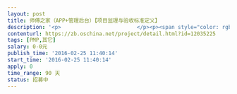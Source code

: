 ```yaml
---                
layout: post       
title: 师傅之家（APP+管理后台）【项目监理与验收标准定义】           
description: '<p>                        </p><p><span style="color: rgb(0, 0, 0); font-size: 1.1em;">【业务需求】</span><br></p><p>&nbsp; &nbsp; &nbsp; 师傅之家APP是涵盖家电水电等日常生活所需的一站式解决方案的家庭服务商。让业主有活能找到师傅干，让师傅能找到活干的撮合平台。</p><p><span style="color: rgb(0, 0, 0);">app基本功能：</span></p><div class="simditor-table" style="font-size: 14px; line-height: 22px; margin: 8px 0px; letter-spacing: 0.5px; word-wrap: break-word; color: rgb(51, 51, 51); position: relative; white-space: normal;">&nbsp; &nbsp; &nbsp;公共功能：<br></div><p>&nbsp; &nbsp; &nbsp;登陆、注册、我的地址、我的代金券、模式设置、我的消息、余额提现、设置、我的钱包、申请客服介入、评价、投诉、</p><p>&nbsp; &nbsp; &nbsp;企业名片分类，企业名片列表</p><p>&nbsp; &nbsp; &nbsp;业主端：<br></p><p>&nbsp; &nbsp; &nbsp; 首页(业主)、	个人中心（业主）、	我的订单（维修订单）、	我的订单（装修订单）、	我的订单（购货订单）、	申请退款</p><p><span style="font-size: 0.875rem;">主要业务：维修O2O下单、装修O2O下单、购货O2O下单</span></p><p>&nbsp; &nbsp; &nbsp;师傅端：</p><p>&nbsp; &nbsp; &nbsp; 首页(师傅)、	维修技能配置、	装修职业配置、	供货配置、	实名认证、	个人中心（师傅）、	我的订单（维修订单）、	我的订单（装修订单）、	我的订单（购货订单）、<br></p><p>主要业务：维修O2O接单、装修O2O接单、购货O2O接单<br></p><p>&nbsp; &nbsp; &nbsp;技术点：地图定位、推送、支付（希望接包方提供成熟方案）</p><p><b>后台基本功能：</b></p><p>&nbsp;1、维修：<span style="font-size: 0.875rem;">&nbsp;一级分类管理、</span>二级分类管理、故障管理</p><p>&nbsp; &nbsp; &nbsp; &nbsp; &nbsp;2、装修：<span style="font-size: 0.875rem;">&nbsp;房屋类型管理、工作年限管理、职业管理、工作范围与参考价管理</span><br></p><p><span style="font-size: 0.875rem;">&nbsp; &nbsp; &nbsp; &nbsp; &nbsp;3、供货：<span style="font-size: 0.875rem;">&nbsp;商品配置，商品分类配置</span><br></span></p><p><span style="font-size: 0.875rem;"><span style="font-size: 0.875rem;">&nbsp; &nbsp; &nbsp; &nbsp;&nbsp;&nbsp;4、企业名片：<span style="font-size: 0.875rem;">&nbsp;企业名片分类管理，企业管理（类似于CMS系统）</span></span></span></p><p><span style="font-size: 0.875rem;">&nbsp; &nbsp; &nbsp; &nbsp; &nbsp;5、订单管理（装修、维修、购货管理，包含客服介入）</span></p><p><span style="font-size: 0.875rem;">&nbsp; &nbsp; &nbsp; &nbsp; &nbsp;6、会员管理（会员、师傅管理）<br></span></p><p><span style="font-size: 0.875rem;">&nbsp; &nbsp; &nbsp; &nbsp; &nbsp;7、用户管理（角色管理、超级管理员，客服，等运营人员使用）<br></span></p><p>&nbsp; &nbsp; &nbsp; &nbsp; &nbsp;8、APP基本配置（APP banner条等一些信息的配置）<br></p><p>&nbsp; &nbsp; &nbsp; &nbsp; &nbsp;9、报表管理（订单数、订单总金额，支持明细下钻导出）<br></p><p>&nbsp; &nbsp; &nbsp; &nbsp; &nbsp;10、系统管理（配置项管理、登陆用户修改密码等）</p><h4>【任务描述】</h4><p>&nbsp; &nbsp; &nbsp; 由于我们自身没有互联网和IT行业经验，现需要一个项目管理与监理角色，与我们一起与众包开发团队项目经理进行接口，确保项目各项指标都能达到要求，要求配合我们严格督促开发团队按需完成我们的任务。</p><p>1、项目监理工作</p><p>2、配合我们解决项目过程中与乙方的变更争议（站在我们角度维护我们的权益）</p><p>3、配合我们通过OSC寻找合适的测试团队</p><p><span style="font-size: 0.875rem;">我们需要的是一个第三方监理角色（有点类似现在建筑行业监理公司一样的性质）</span><br></p><p><span style="font-size: 0.875rem;">只要能帮我们解决实际问题，酬劳都好商量（</span><b>项目结束后也可考虑直接加入到我们的创业团队</b><span style="font-size: 0.875rem;">）</span><br></p><p><span style="color: rgb(0, 0, 0); font-size: 1.1em;"><b>【交付物】</b></span></p><p><span style="color: rgb(0, 0, 0); font-size: 1.1em;">1、验收标准</span></p><p><span style="color: rgb(0, 0, 0); font-size: 1.1em;">&nbsp; &nbsp; &nbsp;协助我方根据现有的设计制定验收标准，输出《验收标准文件》</span></p><p><span style="color: rgb(0, 0, 0); font-size: 1.1em;">&nbsp; &nbsp; &nbsp;当众包开发团队输出交付成果时，输出有说服力的《验收报告》</span></p><p><span style="color: rgb(0, 0, 0); font-size: 1.1em;">2、项目管理与监理</span><br></p><p><span style="color: rgb(0, 0, 0); font-size: 1.1em;">&nbsp; &nbsp; （周期性输出）《进度计划报告》、<span style="font-size: 15.4px;">《风险报告》、<span style="font-size: 15.4px;">《项目范围说明书》、</span></span></span></p><p><span style="color: rgb(0, 0, 0); font-size: 1.1em;">&nbsp; &nbsp; &nbsp;</span></p><p><b style="color: rgb(0, 0, 0);">【人员要求】</b></p><p><span style="color: rgb(51, 51, 51); font-size: 14px;"></span></p><p><span style="font-size: 0.875rem;">1.具有项目管理理论与实际经验（5年以上经验）；</span><br></p><p>2.熟悉项目管理方法和管理工具；</p><p>3.优秀的组织协调能力，项目控制能力，良好的客户沟通能力；</p><p>4.了解软件开发流程、设计模式、体系结构；</p><p>5、有同类型的APP项目经验</p><p>6、能在深圳、广州两地跑（差旅费我们负责）</p><p><br></p><p><b>【付款方式】</b><br></p><p><span style="font-size: 0.875rem;">您提供一口价、随项目进度、通过众包平台分批支付，具体协商而定<br></span></p><p><br></p><p><br></p><p><br></p><p>                    </p>'     
contenturl: https://zb.oschina.net/project/detail.html?id=12035225      
tags: [PMP,其它]            
salary: 0-0元          
publish_time: '2016-02-25 11:40:14'         
start_time: '2016-02-25 11:40:14'           
apply: 0                   
time_range: 90 天              
status: 招募中                  
---                 
```

